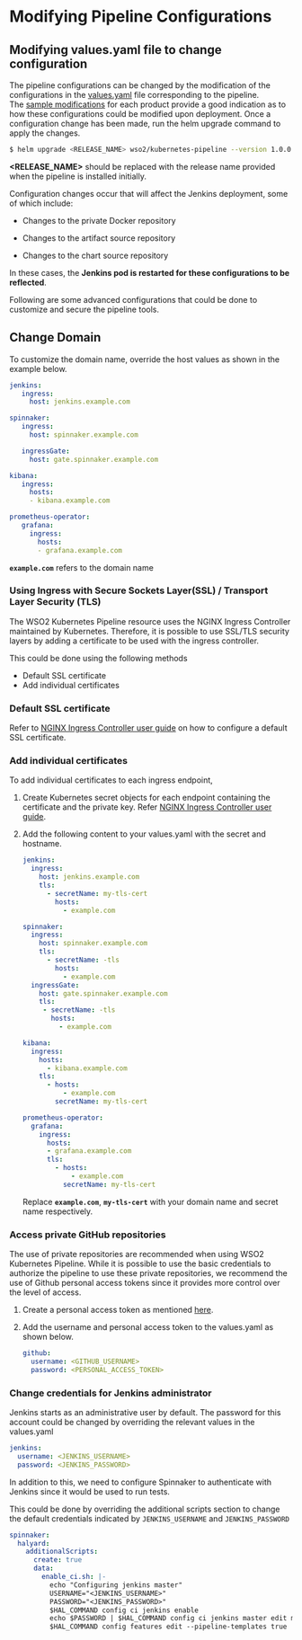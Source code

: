 # Modifying Pipeline Configurations

## Modifying values.yaml file to change configuration

The pipeline configurations can be changed by the modification of the
configurations in
the [values.yaml](https://github.com/wso2/kubernetes-pipeline/blob/master/kubernetes-pipeline/values.yaml) file
corresponding to the pipeline. The [sample
modifications](https://github.com/wso2/kubernetes-pipeline/tree/master/kubernetes-pipeline/samples)
for each product provide a good indication as to how these
configurations could be modified upon deployment. Once a configuration
change has been made, run the helm upgrade command to apply the changes.

``` bash
$ helm upgrade <RELEASE_NAME> wso2/kubernetes-pipeline --version 1.0.0 -f values.yaml
```
>

**<RELEASE\_NAME\>** should be replaced with the release name provided
when the pipeline is installed initially.

Configuration changes occur that will affect the Jenkins
deployment, some of which include:

  * Changes to the private Docker repository

  * Changes to the artifact source repository

  * Changes to the chart source repository

In these cases, the **Jenkins pod is restarted for these
configurations to be reflected**.

Following are some advanced configurations that could be done to
customize and secure the pipeline tools.

## Change Domain

To customize the domain name, override the host values as shown in the
example below.

``` yml
jenkins:
   ingress:
     host: jenkins.example.com

spinnaker:
   ingress:
     host: spinnaker.example.com

   ingressGate:
     host: gate.spinnaker.example.com

kibana:
   ingress:
     hosts:
     - kibana.example.com

prometheus-operator:
   grafana:
     ingress:
       hosts:
       - grafana.example.com
```

  **`example.com`** refers to the domain name


### Using Ingress with Secure Sockets Layer(SSL) / Transport Layer Security (TLS)

The WSO2 Kubernetes Pipeline resource uses the NGINX Ingress Controller
maintained by Kubernetes. Therefore, it is possible to use SSL/TLS
security layers by adding a certificate to be used with the ingress
controller.

This could be done using the following methods

  - Default SSL certificate
  - Add individual certificates

### Default SSL certificate

Refer to [NGINX Ingress Controller user
guide](https://kubernetes.github.io/ingress-nginx/user-guide/tls/#default-ssl-certificate)
on how to configure a default SSL certificate.

### Add individual certificates

To add individual certificates to each ingress endpoint,

1.  Create Kubernetes secret objects for each endpoint containing the
    certificate and the private key.  Refer [NGINX Ingress Controller user
    guide](https://kubernetes.github.io/ingress-nginx/user-guide/tls/#tls-secrets).

2.  Add the following content to your values.yaml with the secret and
    hostname.
    
    ``` yml
    jenkins:
      ingress:
        host: jenkins.example.com
        tls:
          - secretName: my-tls-cert
            hosts:
              - example.com
    
    spinnaker:
      ingress:
        host: spinnaker.example.com
        tls:
          - secretName: -tls
            hosts:
              - example.com
      ingressGate:
        host: gate.spinnaker.example.com
        tls:
         - secretName: -tls
           hosts:
             - example.com
    
    kibana:
      ingress:
        hosts:
          - kibana.example.com
        tls:
          - hosts:
              - example.com
            secretName: my-tls-cert
    
    prometheus-operator:
      grafana:
        ingress:
          hosts:
          - grafana.example.com
          tls:
            - hosts:
                - example.com
              secretName: my-tls-cert
    ```

    
    Replace **`example.com`**, **`my-tls-cert`** with your domain name
    and secret name respectively.


### Access private GitHub repositories

The use of private repositories are recommended when using WSO2
Kubernetes Pipeline. While it is possible to use the basic credentials
to authorize the pipeline to use these private repositories, we
recommend the use of Github personal access tokens since it provides
more control over the level of access.

1.  Create a personal access token as mentioned
    [here](https://help.github.com/en/github/authenticating-to-github/creating-a-personal-access-token-for-the-command-line).

2.  Add the username and personal access token to the values.yaml as
    shown below.
    
    ``` yml
    github:
      username: <GITHUB_USERNAME>
      password: <PERSONAL_ACCESS_TOKEN>
    ```


### Change credentials for Jenkins administrator

Jenkins starts as an administrative user by default. The password for
this account could be changed by overriding the relevant values in the
values.yaml

``` yml
jenkins:
  username: <JENKINS_USERNAME>
  password: <JENKINS_PASSWORD>
```


In addition to this, we need to configure Spinnaker to authenticate with
Jenkins since it would be used to run tests.

This could be done by overriding the additional scripts section to
change the default credentials indicated by `JENKINS_USERNAME` and
`JENKINS_PASSWORD`


``` yml
spinnaker:
  halyard:
    additionalScripts:
      create: true
      data:
        enable_ci.sh: |-
          echo "Configuring jenkins master"
          USERNAME="<JENKINS_USERNAME>"
          PASSWORD="<JENKINS_PASSWORD>"
          $HAL_COMMAND config ci jenkins enable
          echo $PASSWORD | $HAL_COMMAND config ci jenkins master edit master --address http://jenkins-service.{{ .Release.Namespace }}.svc.cluster.local:8080 --username $USERNAME --password || echo $PASSWORD | $HAL_COMMAND config ci jenkins master add master --address http://jenkins-service.{{ .Release.Namespace }}.svc.cluster.local:8080 --username $USERNAME --password
          $HAL_COMMAND config features edit --pipeline-templates true
```
